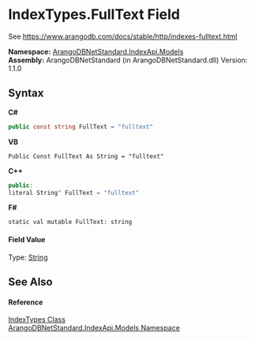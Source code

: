 # IndexTypes.FullText Field
 

See https://www.arangodb.com/docs/stable/http/indexes-fulltext.html

**Namespace:**&nbsp;<a href="215740c9-85fc-74fa-998d-14b49b842d56">ArangoDBNetStandard.IndexApi.Models</a><br />**Assembly:**&nbsp;ArangoDBNetStandard (in ArangoDBNetStandard.dll) Version: 1.1.0

## Syntax

**C#**<br />
``` C#
public const string FullText = "fulltext"
```

**VB**<br />
``` VB
Public Const FullText As String = "fulltext"
```

**C++**<br />
``` C++
public:
literal String^ FullText = "fulltext"
```

**F#**<br />
``` F#
static val mutable FullText: string
```


#### Field Value
Type: <a href="https://docs.microsoft.com/dotnet/api/system.string" target="_blank" rel="noopener noreferrer">String</a>

## See Also


#### Reference
<a href="a0413491-8858-0a13-cda4-8a61e461320f">IndexTypes Class</a><br /><a href="215740c9-85fc-74fa-998d-14b49b842d56">ArangoDBNetStandard.IndexApi.Models Namespace</a><br />